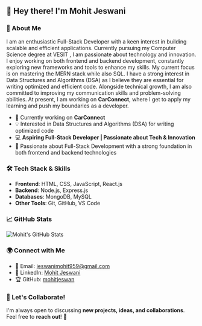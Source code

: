 ## 👋 Hey there! I'm Mohit Jeswani  

### 🚀 About Me
I am an enthusiastic Full-Stack Developer with a keen interest in building scalable and efficient applications. Currently pursuing my Computer Science degree at VESIT , I am passionate about technology and innovation. I enjoy working on both frontend and backend development, constantly exploring new frameworks and tools to enhance my skills. My current focus is on mastering the MERN stack while also SQL. I have a strong interest in Data Structures and Algorithms (DSA) as I believe they are essential for writing optimized and efficient code. Alongside technical growth, I am also committed to improving my communication skills and problem-solving abilities. At present, I am working on **CarConnect**, where I get to apply my learning and push my boundaries as a developer.
- 🚗 Currently working on **CarConnect**
- 💡 Interested in Data Structures and Algorithms (DSA) for writing optimized code
- 💻 **Aspiring Full-Stack Developer | Passionate about Tech & Innovation**
- 🌱 Passionate about Full-Stack Development with a strong foundation in both frontend and backend technologies

### 🛠️ Tech Stack & Skills
- **Frontend**: HTML, CSS, JavaScript, React.js
- **Backend**: Node.js, Express.js
- **Databases**: MongoDB, MySQL
- **Other Tools**: Git, GitHub, VS Code

### 📈 GitHub Stats
![Mohit's GitHub Stats](https://github-readme-stats.vercel.app/api?username=mohitjeswan&show_icons=true&theme=radical)

### 🌍 Connect with Me
- 📧 Email: [jeswanimohit959@gmail.com](mailto:jeswanimohit959@gmail.com)
- 🔗 LinkedIn: [Mohit Jeswani](https://www.linkedin.com/in/mohit-jeswani-a06838309/)
- 🏆 GitHub: [mohitjeswan](https://github.com/mohitjeswan)

### 🚀 Let's Collaborate!
I'm always open to discussing **new projects, ideas, and collaborations**. Feel free to **reach out**! 🚀


